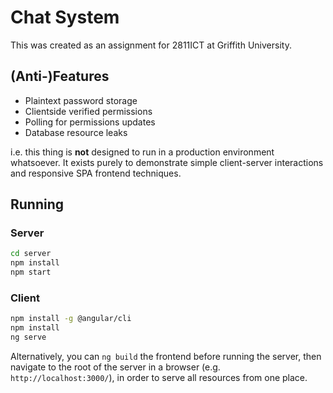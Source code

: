 # Chat System

This was created as an assignment for 2811ICT at Griffith University.

## (Anti-)Features

 - Plaintext password storage
 - Clientside verified permissions
 - Polling for permissions updates
 - Database resource leaks
 
i.e. this thing is **not** designed to run in a production environment whatsoever. It exists
purely to demonstrate simple client-server interactions and responsive SPA frontend techniques.

## Running

### Server

```bash
cd server
npm install
npm start
```

### Client

```bash
npm install -g @angular/cli
npm install
ng serve
```

Alternatively, you can `ng build` the frontend before running the server, then navigate to the
root of the server in a browser (e.g. `http://localhost:3000/`), in order to serve all resources
from one place.
